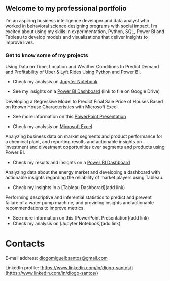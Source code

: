 ## Welcome to my professional portfolio

I’m an aspiring business intelligence developer and data analyst who worked in behavioral science designing programs with social impact. I’m excited about using my skills in experimentation, Python, SQL, Power BI and Tableau to develop models and visualizations that deliver insights to improve lives.

### Get to know some of my projects

Using Data on Time, Location and Weather Conditions to Predict Demand and Profitability of Uber & Lyft Rides Using Python and Power BI.

   - Check my analysis on [Jupyter Notebook](https://github.com/diogo-m-santos/diogo-m-santos.github.io/blob/master/Using%20Data%20on%20Time%2C%20Location%20and%20Weather%20Conditions%20to%20Predict%20Demand%20and%20Profitability%20of%20Uber%20%26%20Lyft%20Rides%20(Python%20Analysis).ipynb)

   - See my insights on a [Power BI Dashboard](https://drive.google.com/file/d/1MS2DsnimsR3Ch9SHa4b934SNuVkRjFb2/view?usp=sharing) (link to file on Google Drive)

Developing a Regressive Model to Predict Final Sale Price of Houses Based on Known House Characteristics with Microsoft Excel.

   - See more information on this [PowerPoint Presentation](https://github.com/diogo-m-santos/diogo-m-santos.github.io/blob/master/Developing%20a%20Regressive%20Model%20to%20Predict%20Final%20Sale%20Price%20of%20Houses%20(Technical%20Slide%20Deck).pdf)
   
   - Check my analysis on [Microsoft Excel](https://github.com/diogo-m-santos/diogo-m-santos.github.io/blob/master/Developing%20a%20Regressive%20Model%20to%20Predict%20Final%20Sale%20Price%20of%20Houses%20(Analysis).xlsx)

Analyzing business data on market segments and product performance for a chemical plant, and reporting results and actionable insights on investment and divestment opportunities over segments and products using Power BI.

   - Check my results and insights on a [Power BI Dashboard](https://github.com/diogo-m-santos/diogo-m-santos.github.io/blob/master/Analyzing%20market%20segments%20and%20product%20performance%20for%20a%20chemical%20plant.pbix)

Analyzing data about the energy market and developing a dashboard with actionable insights regarding the reliability of market players using Tableau.

   - Check my insights in a [Tableau Dashborad](add link)

Performing descriptive and inferential statistics to predict and prevent failure of a water pump machine, and providing insights and actionable recommendations to improve metrics.

   - See more information on this [PowerPoint Presentation](add link)
   - Check my analysis on [Jupyter Notebook](add link)

# Contacts

E-mail address: diogomiguelbsantos@gmail.com 

LinkedIn profile: [https://www.linkedin.com/in/diogo-santos/](https://www.linkedin.com/in/diogo-santos/)
